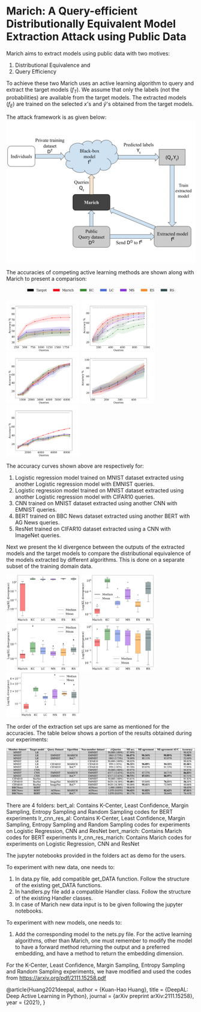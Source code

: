 # Marich: A Query-efficient Distributionally Equivalent Model Extraction Attack using Public Data

Marich aims to extract models using public data with two motives:
1. Distributional Equivalence and
2. Query Efficiency

To achieve these two Marich uses an active learning algorithm to query and extract the target models $(f_T)$. We assume that only the labels (not the probabilities) are available from the target models. The extracted models $(f_E)$ are trained on the selected $x$'s and $\hat{y}$'s obtained from the target models.

The attack framework is as given below:
![My Image](figures/attack_framework.png)

The accuracies of competing active learning methods are shown along with Marich to present a comparison:

<p align="center">
<img src="figures/legend_acc.png" width = 400>
</p>
    
 
<img src="figures/LR_emnist.png" width="195" title="LR extracted using EMNIST"/> <img src="figures/LR_cifar.png" width="195" title="LR extracted using CIFAR10"/> <img src="figures/CNN_emnist.png" width="195" title="CNN extracted using EMNIST"/>  <img src="figures/bert_acc.png" width="195" title="BERT extracted using AGNEWS"/> <img src="figures/Res_CNN.png" width="195" title="ResNet extracted using ImageNet"/>

The accuracy curves shown above are respectively for:
1. Logistic regression model trained on MNIST dataset extracted using another Logistic regression model with EMNIST queries.
2. Logistic regression model trained on MNIST dataset extracted using another Logistic regression model with CIFAR10 queries.
3. CNN trained on MNIST dataset extracted using another CNN with EMNIST queries.
4. BERT trained on BBC News dataset extracted using another BERT with AG News queries.
5. ResNet trained on CIFAR10 dataset extracted using a CNN with ImageNet queries.

Next we present the kl divergence between the outputs of the extracted models and the target models to compare the distributional equivalence of the models extracted by different algorithms. This is done on a separate subset of the training domain data.

<img src="figures/kl_lr_emnist.png" width="195" title="LR extracted using EMNIST"/> <img src="figures/kl_log_cifar.png" width="195" title="LR extracted using CIFAR10"/> <img src="figures/kl_cnn_emnist.png" width="195" title="CNN extracted using EMNIST"/>  <img src="figures/kl_bert.png" width="195" title="BERT extracted using AGNEWS"/> <img src="figures/kl_res_cnn.png" width="195" title="ResNet extracted using ImageNet"/>

The order of the extraction set ups are same as mentioned for the accuracies.
The table below shows a portion of the results obtained during our experiments:

<img src="figures/table.png">

There are 4 folders:
bert_al: Contains K-Center, Least Confidence, Margin Sampling, Entropy Sampling and Random Sampling codes for BERT experiments
lr_cnn_res_al: Contains K-Center, Least Confidence, Margin Sampling, Entropy Sampling and Random Sampling codes for experiments on Logistic Regression, CNN and ResNet
bert_marich: Contains Marich codes for BERT experiments
lr_cnn_res_marich: Contains Marich codes for experiments on Logistic Regression, CNN and ResNet

The jupyter notebooks provided in the folders act as demo for the users.

To experiment with new data, one needs to:
1. In data.py file, add compatible get_DATA function. Follow the structure of the existing get_DATA functions.
2. In handlers.py file add a compatible Handler class. Follow the structure of the existing Handler classes.
3. In case of Marich new data input is to be given following the jupyter notebooks.

To experiment with new models, one needs to:
1. Add the corresponding model to the nets.py file. For the active learning algorithms, other than Marich, one must remember to modify the model to have a forward method returning the output and a preferred embedding, and have a method to return the embedding dimension.


For the K-Center, Least Confidence, Margin Sampling, Entropy Sampling and Random Sampling experiments, we have modified and used the codes from https://arxiv.org/pdf/2111.15258.pdf


@article{Huang2021deepal,
    author    = {Kuan-Hao Huang},
    title     = {DeepAL: Deep Active Learning in Python},
    journal   = {arXiv preprint arXiv:2111.15258},
    year      = {2021},
}
